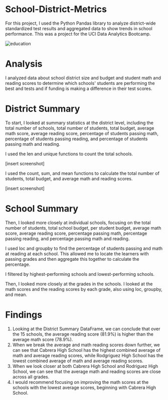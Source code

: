 # School-District-Metrics

For this project, I used the Python Pandas library to analyze district-wide standardized test results and aggregated data to show trends in school performance. This was a project for the UCI Data Analytics Bootcamp. 

![education](https://github.com/kaylajgranados/School-District-Metrics/assets/83734241/bad26034-f5ec-4719-bdcd-f56264702897)


# Analysis

I analyzed data about school district size and budget and student math and reading scores to determine which schools' students are performing the best and tests and if funding is making a difference in their test scores. 

# District Summary

To start, I looked at summary statistics at the district level, including the total number of schools, total number of students, total budget, average math score, average reading score, percentage of students passing math, percentage of students passing reading, and percentage of students passing math and reading. 

I used the len and unique functions to count the total schools. 

[insert screenshot]

I used the count, sum, and mean functions to calculate the total number of students, total budget, and average math and reading scores. 

[insert screenshot]


# School Summary
Then, I looked more closely at individual schools, focusing on the total number of students, total school budget, per student budget, average math score, average reading score, percentage passing math, percentage passing reading, and percentage passing math and reading. 

I used loc and groupby to find the percentage of students passing and math at reading at each school. This allowed me to locate the learners with passing grades and then aggregate this together to calculate the percentage. 

I filtered by highest-performing schools and lowest-performing schools. 

Then, I looked more closely at the grades in the schools. I looked at the math scores and the reading scores by each grade, also using loc, groupby, and mean.  


# Findings

1. Looking at the District Summary DataFrame, we can conclude that over the 15 schools, the average reading score (81.9%) is higher than the average math score (78.9%). 
2. When we break the average and math reading scores down further, we can see that Cabrera High School has the highest combined average of math and average reading scores, while Rodgriguez High School has the lowest combined average of math and average reading scores. 
3. When we look closer at both Cabrera High School and Rodriguez High School, we can see that the average math and reading scores are close across all grades.
4. I would recommend focusing on improving the math scores at the schools with the lowest average scores, beginning with Cabrera High School. 
